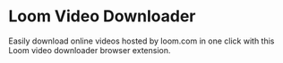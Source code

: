 # Loom Video Downloader

Easily download online videos hosted by loom.com in one click with this Loom video downloader browser extension.


